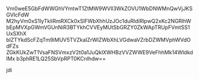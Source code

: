 Vm0weE5GbFdWWGhVYmtwT1ZtMW9WVll3WkZOVU1WbDNWMnQwVjJKSGVIcFdW
M2hyVm0xS1IyTkliRmRXCk0xSlFWbXhhUzJOc1duRldiRlpwQ2xKc2NGRlhW
bEpMVXpGWmVGUnNiR3BTYkhCVVEyMUtSbGRZY0ZkWApTRUpFVmtSS1UxSXhX
blZTYkdScFZqTm9iMUV5TVZkalZrWlZWbXhLVGdwaVZrbDZWMVphWVdOdFZs
ZGkKUkZwT1VsaFNSVmxzV2t0a1JuQklXWHBzVVZWWE9VeFhhMk14WldkdlMx
b3phRE1LQ25SbVpRPT0KCnlhdw==

jdi